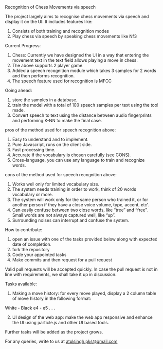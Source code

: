 Recognition of Chess Movements via speech

The project largely aims to recognise chess movements via speech and display it on the UI. It includes features like:
1. Consists of both training and recognition modes
2. Play chess via speech by speaking chess movements like Nf3

Current Progress:
1. Chess: Currently we have designed the UI in a way that entering the movement text in the text field allows playing a move in chess.
2. The above supports 2 player game.
3. Added a speech recognition module which takes 3 samples for 2 words and then performs recognition.
4. The speech feature used for recognition is MFCC

Going ahead:
1. store the samples in a database.
2. train the model with a total of 100 speech samples per text using the tool made.
3. Convert speech to text using the distance between audio fingerprints and performing K-NN to make the final case.

pros of the method used for speech recognition above:
1. Easy to understand and to implement.
2. Pure Javascript, runs on the client side.
3. Fast processing time.
4. Accurate if the vocabulary is chosen carefully (see CONS).
5. Cross-language, you can use any language to train and recognize words.

cons of the method used for speech recognition above:
1. Works well only for limited vocabulary size.
2. The system needs training in order to work, think of 20 words vocabulary or more.
3. The system will work only for the same person who trained it, or for another person if  they have a close voice volume, type, accent, etc’.
4. Can easily confuse between two close words, like “tree” and “free”. Small words are not always captured well, like “up”.
5. Surrounding noises can interrupt and confuse the system.

How to contribute:
1. open an issue with one of the tasks provided below along with expected date of completion.
2. fork the repository
3. Code your appointed tasks
4. Make commits and then request for a pull request

Valid pull requests will be accepted quickly. In case the pull request is not in line with requirements, we shall take it up in discussion.

Tasks available:
1. Making a move history: for every move played, display a 2 column table of move history in the following format:

White - Black
e4 - e5
.
.
.

2. UI design of the web app: make the web app responsive and enhance the UI using particle.js and other UI based tools.

Further tasks will be added as the project grows.

For any queries, write to us at atulsingh.pks@gmail.com
